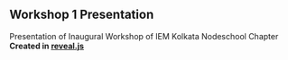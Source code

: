 ## Workshop 1 Presentation

Presentation of Inaugural Workshop of IEM Kolkata Nodeschool Chapter
**Created in [reveal.js](https://github.com/hakimel/reveal.js)**
